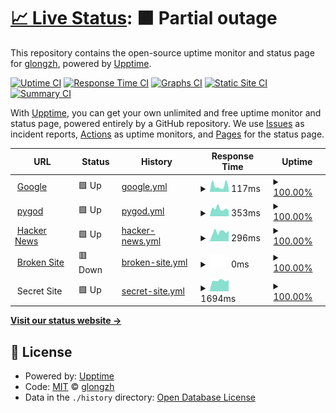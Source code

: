 # [📈 Live Status](https://glongzh.github.io/upptime): <!--live status--> **🟧 Partial outage**

This repository contains the open-source uptime monitor and status page for [glongzh](https://glongzh.github.io/upptime), powered by [Upptime](https://github.com/upptime/upptime).

[![Uptime CI](https://github.com/koj-co/upptime/workflows/Uptime%20CI/badge.svg)](https://github.com/koj-co/upptime/actions?query=workflow%3A%22Uptime+CI%22)
[![Response Time CI](https://github.com/koj-co/upptime/workflows/Response%20Time%20CI/badge.svg)](https://github.com/koj-co/upptime/actions?query=workflow%3A%22Response+Time+CI%22)
[![Graphs CI](https://github.com/koj-co/upptime/workflows/Graphs%20CI/badge.svg)](https://github.com/koj-co/upptime/actions?query=workflow%3A%22Graphs+CI%22)
[![Static Site CI](https://github.com/koj-co/upptime/workflows/Static%20Site%20CI/badge.svg)](https://github.com/koj-co/upptime/actions?query=workflow%3A%22Static+Site+CI%22)
[![Summary CI](https://github.com/koj-co/upptime/workflows/Summary%20CI/badge.svg)](https://github.com/koj-co/upptime/actions?query=workflow%3A%22Summary+CI%22)

With [Upptime](https://upptime.js.org), you can get your own unlimited and free uptime monitor and status page, powered entirely by a GitHub repository. We use [Issues](https://github.com/glongzh/upptime/issues) as incident reports, [Actions](https://github.com/glongzh/upptime/actions) as uptime monitors, and [Pages](https://glongzh.github.io/upptime) for the status page.

<!--start: status pages-->
<!-- This summary is generated by Upptime (https://github.com/upptime/upptime) -->
<!-- Do not edit this manually, your changes will be overwritten -->
<!-- prettier-ignore -->
| URL | Status | History | Response Time | Uptime |
| --- | ------ | ------- | ------------- | ------ |
| <img alt="" src="https://favicons.githubusercontent.com/www.google.com" height="13"> [Google](https://www.google.com) | 🟩 Up | [google.yml](https://github.com/glongzh/upptime/commits/HEAD/history/google.yml) | <details><summary><img alt="Response time graph" src="./graphs/google/response-time-week.png" height="20"> 117ms</summary><br><a href="https://glongzh.github.io/upptime/history/google"><img alt="Response time 97" src="https://img.shields.io/endpoint?url=https%3A%2F%2Fraw.githubusercontent.com%2Fglongzh%2Fupptime%2FHEAD%2Fapi%2Fgoogle%2Fresponse-time.json"></a><br><a href="https://glongzh.github.io/upptime/history/google"><img alt="24-hour response time 74" src="https://img.shields.io/endpoint?url=https%3A%2F%2Fraw.githubusercontent.com%2Fglongzh%2Fupptime%2FHEAD%2Fapi%2Fgoogle%2Fresponse-time-day.json"></a><br><a href="https://glongzh.github.io/upptime/history/google"><img alt="7-day response time 117" src="https://img.shields.io/endpoint?url=https%3A%2F%2Fraw.githubusercontent.com%2Fglongzh%2Fupptime%2FHEAD%2Fapi%2Fgoogle%2Fresponse-time-week.json"></a><br><a href="https://glongzh.github.io/upptime/history/google"><img alt="30-day response time 112" src="https://img.shields.io/endpoint?url=https%3A%2F%2Fraw.githubusercontent.com%2Fglongzh%2Fupptime%2FHEAD%2Fapi%2Fgoogle%2Fresponse-time-month.json"></a><br><a href="https://glongzh.github.io/upptime/history/google"><img alt="1-year response time 97" src="https://img.shields.io/endpoint?url=https%3A%2F%2Fraw.githubusercontent.com%2Fglongzh%2Fupptime%2FHEAD%2Fapi%2Fgoogle%2Fresponse-time-year.json"></a></details> | <details><summary><a href="https://glongzh.github.io/upptime/history/google">100.00%</a></summary><a href="https://glongzh.github.io/upptime/history/google"><img alt="All-time uptime 100.00%" src="https://img.shields.io/endpoint?url=https%3A%2F%2Fraw.githubusercontent.com%2Fglongzh%2Fupptime%2FHEAD%2Fapi%2Fgoogle%2Fuptime.json"></a><br><a href="https://glongzh.github.io/upptime/history/google"><img alt="24-hour uptime 100.00%" src="https://img.shields.io/endpoint?url=https%3A%2F%2Fraw.githubusercontent.com%2Fglongzh%2Fupptime%2FHEAD%2Fapi%2Fgoogle%2Fuptime-day.json"></a><br><a href="https://glongzh.github.io/upptime/history/google"><img alt="7-day uptime 100.00%" src="https://img.shields.io/endpoint?url=https%3A%2F%2Fraw.githubusercontent.com%2Fglongzh%2Fupptime%2FHEAD%2Fapi%2Fgoogle%2Fuptime-week.json"></a><br><a href="https://glongzh.github.io/upptime/history/google"><img alt="30-day uptime 100.00%" src="https://img.shields.io/endpoint?url=https%3A%2F%2Fraw.githubusercontent.com%2Fglongzh%2Fupptime%2FHEAD%2Fapi%2Fgoogle%2Fuptime-month.json"></a><br><a href="https://glongzh.github.io/upptime/history/google"><img alt="1-year uptime 100.00%" src="https://img.shields.io/endpoint?url=https%3A%2F%2Fraw.githubusercontent.com%2Fglongzh%2Fupptime%2FHEAD%2Fapi%2Fgoogle%2Fuptime-year.json"></a></details>
| <img alt="" src="https://favicons.githubusercontent.com/pygod.me" height="13"> [pygod](https://pygod.me) | 🟩 Up | [pygod.yml](https://github.com/glongzh/upptime/commits/HEAD/history/pygod.yml) | <details><summary><img alt="Response time graph" src="./graphs/pygod/response-time-week.png" height="20"> 353ms</summary><br><a href="https://glongzh.github.io/upptime/history/pygod"><img alt="Response time 420" src="https://img.shields.io/endpoint?url=https%3A%2F%2Fraw.githubusercontent.com%2Fglongzh%2Fupptime%2FHEAD%2Fapi%2Fpygod%2Fresponse-time.json"></a><br><a href="https://glongzh.github.io/upptime/history/pygod"><img alt="24-hour response time 262" src="https://img.shields.io/endpoint?url=https%3A%2F%2Fraw.githubusercontent.com%2Fglongzh%2Fupptime%2FHEAD%2Fapi%2Fpygod%2Fresponse-time-day.json"></a><br><a href="https://glongzh.github.io/upptime/history/pygod"><img alt="7-day response time 353" src="https://img.shields.io/endpoint?url=https%3A%2F%2Fraw.githubusercontent.com%2Fglongzh%2Fupptime%2FHEAD%2Fapi%2Fpygod%2Fresponse-time-week.json"></a><br><a href="https://glongzh.github.io/upptime/history/pygod"><img alt="30-day response time 351" src="https://img.shields.io/endpoint?url=https%3A%2F%2Fraw.githubusercontent.com%2Fglongzh%2Fupptime%2FHEAD%2Fapi%2Fpygod%2Fresponse-time-month.json"></a><br><a href="https://glongzh.github.io/upptime/history/pygod"><img alt="1-year response time 420" src="https://img.shields.io/endpoint?url=https%3A%2F%2Fraw.githubusercontent.com%2Fglongzh%2Fupptime%2FHEAD%2Fapi%2Fpygod%2Fresponse-time-year.json"></a></details> | <details><summary><a href="https://glongzh.github.io/upptime/history/pygod">100.00%</a></summary><a href="https://glongzh.github.io/upptime/history/pygod"><img alt="All-time uptime 99.99%" src="https://img.shields.io/endpoint?url=https%3A%2F%2Fraw.githubusercontent.com%2Fglongzh%2Fupptime%2FHEAD%2Fapi%2Fpygod%2Fuptime.json"></a><br><a href="https://glongzh.github.io/upptime/history/pygod"><img alt="24-hour uptime 100.00%" src="https://img.shields.io/endpoint?url=https%3A%2F%2Fraw.githubusercontent.com%2Fglongzh%2Fupptime%2FHEAD%2Fapi%2Fpygod%2Fuptime-day.json"></a><br><a href="https://glongzh.github.io/upptime/history/pygod"><img alt="7-day uptime 100.00%" src="https://img.shields.io/endpoint?url=https%3A%2F%2Fraw.githubusercontent.com%2Fglongzh%2Fupptime%2FHEAD%2Fapi%2Fpygod%2Fuptime-week.json"></a><br><a href="https://glongzh.github.io/upptime/history/pygod"><img alt="30-day uptime 100.00%" src="https://img.shields.io/endpoint?url=https%3A%2F%2Fraw.githubusercontent.com%2Fglongzh%2Fupptime%2FHEAD%2Fapi%2Fpygod%2Fuptime-month.json"></a><br><a href="https://glongzh.github.io/upptime/history/pygod"><img alt="1-year uptime 99.99%" src="https://img.shields.io/endpoint?url=https%3A%2F%2Fraw.githubusercontent.com%2Fglongzh%2Fupptime%2FHEAD%2Fapi%2Fpygod%2Fuptime-year.json"></a></details>
| <img alt="" src="https://favicons.githubusercontent.com/news.ycombinator.com" height="13"> [Hacker News](https://news.ycombinator.com) | 🟩 Up | [hacker-news.yml](https://github.com/glongzh/upptime/commits/HEAD/history/hacker-news.yml) | <details><summary><img alt="Response time graph" src="./graphs/hacker-news/response-time-week.png" height="20"> 296ms</summary><br><a href="https://glongzh.github.io/upptime/history/hacker-news"><img alt="Response time 345" src="https://img.shields.io/endpoint?url=https%3A%2F%2Fraw.githubusercontent.com%2Fglongzh%2Fupptime%2FHEAD%2Fapi%2Fhacker-news%2Fresponse-time.json"></a><br><a href="https://glongzh.github.io/upptime/history/hacker-news"><img alt="24-hour response time 335" src="https://img.shields.io/endpoint?url=https%3A%2F%2Fraw.githubusercontent.com%2Fglongzh%2Fupptime%2FHEAD%2Fapi%2Fhacker-news%2Fresponse-time-day.json"></a><br><a href="https://glongzh.github.io/upptime/history/hacker-news"><img alt="7-day response time 296" src="https://img.shields.io/endpoint?url=https%3A%2F%2Fraw.githubusercontent.com%2Fglongzh%2Fupptime%2FHEAD%2Fapi%2Fhacker-news%2Fresponse-time-week.json"></a><br><a href="https://glongzh.github.io/upptime/history/hacker-news"><img alt="30-day response time 325" src="https://img.shields.io/endpoint?url=https%3A%2F%2Fraw.githubusercontent.com%2Fglongzh%2Fupptime%2FHEAD%2Fapi%2Fhacker-news%2Fresponse-time-month.json"></a><br><a href="https://glongzh.github.io/upptime/history/hacker-news"><img alt="1-year response time 345" src="https://img.shields.io/endpoint?url=https%3A%2F%2Fraw.githubusercontent.com%2Fglongzh%2Fupptime%2FHEAD%2Fapi%2Fhacker-news%2Fresponse-time-year.json"></a></details> | <details><summary><a href="https://glongzh.github.io/upptime/history/hacker-news">100.00%</a></summary><a href="https://glongzh.github.io/upptime/history/hacker-news"><img alt="All-time uptime 99.96%" src="https://img.shields.io/endpoint?url=https%3A%2F%2Fraw.githubusercontent.com%2Fglongzh%2Fupptime%2FHEAD%2Fapi%2Fhacker-news%2Fuptime.json"></a><br><a href="https://glongzh.github.io/upptime/history/hacker-news"><img alt="24-hour uptime 100.00%" src="https://img.shields.io/endpoint?url=https%3A%2F%2Fraw.githubusercontent.com%2Fglongzh%2Fupptime%2FHEAD%2Fapi%2Fhacker-news%2Fuptime-day.json"></a><br><a href="https://glongzh.github.io/upptime/history/hacker-news"><img alt="7-day uptime 100.00%" src="https://img.shields.io/endpoint?url=https%3A%2F%2Fraw.githubusercontent.com%2Fglongzh%2Fupptime%2FHEAD%2Fapi%2Fhacker-news%2Fuptime-week.json"></a><br><a href="https://glongzh.github.io/upptime/history/hacker-news"><img alt="30-day uptime 100.00%" src="https://img.shields.io/endpoint?url=https%3A%2F%2Fraw.githubusercontent.com%2Fglongzh%2Fupptime%2FHEAD%2Fapi%2Fhacker-news%2Fuptime-month.json"></a><br><a href="https://glongzh.github.io/upptime/history/hacker-news"><img alt="1-year uptime 99.96%" src="https://img.shields.io/endpoint?url=https%3A%2F%2Fraw.githubusercontent.com%2Fglongzh%2Fupptime%2FHEAD%2Fapi%2Fhacker-news%2Fuptime-year.json"></a></details>
| <img alt="" src="https://favicons.githubusercontent.com/thissitedoesnotexist.com" height="13"> [Broken Site](https://thissitedoesnotexist.com) | 🟥 Down | [broken-site.yml](https://github.com/glongzh/upptime/commits/HEAD/history/broken-site.yml) | <details><summary><img alt="Response time graph" src="./graphs/broken-site/response-time-week.png" height="20"> 0ms</summary><br><a href="https://glongzh.github.io/upptime/history/broken-site"><img alt="Response time 0" src="https://img.shields.io/endpoint?url=https%3A%2F%2Fraw.githubusercontent.com%2Fglongzh%2Fupptime%2FHEAD%2Fapi%2Fbroken-site%2Fresponse-time.json"></a><br><a href="https://glongzh.github.io/upptime/history/broken-site"><img alt="24-hour response time 0" src="https://img.shields.io/endpoint?url=https%3A%2F%2Fraw.githubusercontent.com%2Fglongzh%2Fupptime%2FHEAD%2Fapi%2Fbroken-site%2Fresponse-time-day.json"></a><br><a href="https://glongzh.github.io/upptime/history/broken-site"><img alt="7-day response time 0" src="https://img.shields.io/endpoint?url=https%3A%2F%2Fraw.githubusercontent.com%2Fglongzh%2Fupptime%2FHEAD%2Fapi%2Fbroken-site%2Fresponse-time-week.json"></a><br><a href="https://glongzh.github.io/upptime/history/broken-site"><img alt="30-day response time 0" src="https://img.shields.io/endpoint?url=https%3A%2F%2Fraw.githubusercontent.com%2Fglongzh%2Fupptime%2FHEAD%2Fapi%2Fbroken-site%2Fresponse-time-month.json"></a><br><a href="https://glongzh.github.io/upptime/history/broken-site"><img alt="1-year response time 0" src="https://img.shields.io/endpoint?url=https%3A%2F%2Fraw.githubusercontent.com%2Fglongzh%2Fupptime%2FHEAD%2Fapi%2Fbroken-site%2Fresponse-time-year.json"></a></details> | <details><summary><a href="https://glongzh.github.io/upptime/history/broken-site">100.00%</a></summary><a href="https://glongzh.github.io/upptime/history/broken-site"><img alt="All-time uptime 100.00%" src="https://img.shields.io/endpoint?url=https%3A%2F%2Fraw.githubusercontent.com%2Fglongzh%2Fupptime%2FHEAD%2Fapi%2Fbroken-site%2Fuptime.json"></a><br><a href="https://glongzh.github.io/upptime/history/broken-site"><img alt="24-hour uptime 100.00%" src="https://img.shields.io/endpoint?url=https%3A%2F%2Fraw.githubusercontent.com%2Fglongzh%2Fupptime%2FHEAD%2Fapi%2Fbroken-site%2Fuptime-day.json"></a><br><a href="https://glongzh.github.io/upptime/history/broken-site"><img alt="7-day uptime 100.00%" src="https://img.shields.io/endpoint?url=https%3A%2F%2Fraw.githubusercontent.com%2Fglongzh%2Fupptime%2FHEAD%2Fapi%2Fbroken-site%2Fuptime-week.json"></a><br><a href="https://glongzh.github.io/upptime/history/broken-site"><img alt="30-day uptime 100.00%" src="https://img.shields.io/endpoint?url=https%3A%2F%2Fraw.githubusercontent.com%2Fglongzh%2Fupptime%2FHEAD%2Fapi%2Fbroken-site%2Fuptime-month.json"></a><br><a href="https://glongzh.github.io/upptime/history/broken-site"><img alt="1-year uptime 100.00%" src="https://img.shields.io/endpoint?url=https%3A%2F%2Fraw.githubusercontent.com%2Fglongzh%2Fupptime%2FHEAD%2Fapi%2Fbroken-site%2Fuptime-year.json"></a></details>
| <img alt="" src="https://favicons.githubusercontent.com/null" height="13"> Secret Site | 🟩 Up | [secret-site.yml](https://github.com/glongzh/upptime/commits/HEAD/history/secret-site.yml) | <details><summary><img alt="Response time graph" src="./graphs/secret-site/response-time-week.png" height="20"> 1694ms</summary><br><a href="https://glongzh.github.io/upptime/history/secret-site"><img alt="Response time 1237" src="https://img.shields.io/endpoint?url=https%3A%2F%2Fraw.githubusercontent.com%2Fglongzh%2Fupptime%2FHEAD%2Fapi%2Fsecret-site%2Fresponse-time.json"></a><br><a href="https://glongzh.github.io/upptime/history/secret-site"><img alt="24-hour response time 1802" src="https://img.shields.io/endpoint?url=https%3A%2F%2Fraw.githubusercontent.com%2Fglongzh%2Fupptime%2FHEAD%2Fapi%2Fsecret-site%2Fresponse-time-day.json"></a><br><a href="https://glongzh.github.io/upptime/history/secret-site"><img alt="7-day response time 1694" src="https://img.shields.io/endpoint?url=https%3A%2F%2Fraw.githubusercontent.com%2Fglongzh%2Fupptime%2FHEAD%2Fapi%2Fsecret-site%2Fresponse-time-week.json"></a><br><a href="https://glongzh.github.io/upptime/history/secret-site"><img alt="30-day response time 1791" src="https://img.shields.io/endpoint?url=https%3A%2F%2Fraw.githubusercontent.com%2Fglongzh%2Fupptime%2FHEAD%2Fapi%2Fsecret-site%2Fresponse-time-month.json"></a><br><a href="https://glongzh.github.io/upptime/history/secret-site"><img alt="1-year response time 1237" src="https://img.shields.io/endpoint?url=https%3A%2F%2Fraw.githubusercontent.com%2Fglongzh%2Fupptime%2FHEAD%2Fapi%2Fsecret-site%2Fresponse-time-year.json"></a></details> | <details><summary><a href="https://glongzh.github.io/upptime/history/secret-site">100.00%</a></summary><a href="https://glongzh.github.io/upptime/history/secret-site"><img alt="All-time uptime 99.99%" src="https://img.shields.io/endpoint?url=https%3A%2F%2Fraw.githubusercontent.com%2Fglongzh%2Fupptime%2FHEAD%2Fapi%2Fsecret-site%2Fuptime.json"></a><br><a href="https://glongzh.github.io/upptime/history/secret-site"><img alt="24-hour uptime 100.00%" src="https://img.shields.io/endpoint?url=https%3A%2F%2Fraw.githubusercontent.com%2Fglongzh%2Fupptime%2FHEAD%2Fapi%2Fsecret-site%2Fuptime-day.json"></a><br><a href="https://glongzh.github.io/upptime/history/secret-site"><img alt="7-day uptime 100.00%" src="https://img.shields.io/endpoint?url=https%3A%2F%2Fraw.githubusercontent.com%2Fglongzh%2Fupptime%2FHEAD%2Fapi%2Fsecret-site%2Fuptime-week.json"></a><br><a href="https://glongzh.github.io/upptime/history/secret-site"><img alt="30-day uptime 100.00%" src="https://img.shields.io/endpoint?url=https%3A%2F%2Fraw.githubusercontent.com%2Fglongzh%2Fupptime%2FHEAD%2Fapi%2Fsecret-site%2Fuptime-month.json"></a><br><a href="https://glongzh.github.io/upptime/history/secret-site"><img alt="1-year uptime 99.98%" src="https://img.shields.io/endpoint?url=https%3A%2F%2Fraw.githubusercontent.com%2Fglongzh%2Fupptime%2FHEAD%2Fapi%2Fsecret-site%2Fuptime-year.json"></a></details>

<!--end: status pages-->

[**Visit our status website →**](https://glongzh.github.io/upptime)

## 📄 License

- Powered by: [Upptime](https://github.com/upptime/upptime)
- Code: [MIT](./LICENSE) © [glongzh](https://glongzh.github.io/upptime)
- Data in the `./history` directory: [Open Database License](https://opendatacommons.org/licenses/odbl/1-0/)
